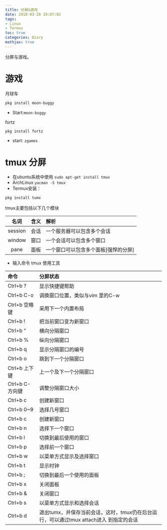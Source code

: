 ```yaml
---
title: 分屏&游戏
date: 2018-03-28 19:07:03
tags:
- Linux
- Termux
toc: true
categories: Diary
mathjax: true
---
```

分屏与游戏。
<!--more-->
# 游戏
月球车
```bash
pkg install moon-buggy
```
- Start:`moon-buggy`

fortz
```bash
pkg install fortz
```
- start: `zgames`

# tmux 分屏
- 在ubuntu系统中使用 `sudo apt-get install tmux` 
- ArchLinux `yacman -S tmux`
- Termux安装：
```bash
pkg install tumx
```
  
tmux主要包括以下几个模块

|名词|含义|解析|
|:----:|:----:|:----|
|session|会话|一个服务器可以包含多个会话|
|window	|窗口|一个会话可以包含多个窗口|
|pane	|面板|一个窗口可以包含多个面板[强悍的分屏]


- 输入命令 tmux 使用工具

|命令|分屏状态|
|:------|:------|
|Ctrl+b ? |显示快捷键帮助|
|Ctrl+b C-o |调换窗口位置，类似与vim 里的C-w|
|Ctrl+b 空格键 |采用下一个内置布局|
|Ctrl+b ! |把当前窗口变为新窗口|
|Ctrl+b “| 横向分隔窗口|
|Ctrl+b % |纵向分隔窗口|
|Ctrl+b q| 显示分隔窗口的编号|
|Ctrl+b o| 跳到下一个分隔窗口|
|Ctrl+b 上下键 |上一个及下一个分隔窗口|
|Ctrl+b C-方向键 |调整分隔窗口大小|
|Ctrl+b c |创建新窗口|
|Ctrl+b 0~9 |选择几号窗口|
|Ctrl+b c| 创建新窗口|
|Ctrl+b n |选择下一个窗口|
|Ctrl+b l |切换到最后使用的窗口|
|Ctrl+b p |选择前一个窗口|
|Ctrl+b w| 以菜单方式显示及选择窗口|
|Ctrl+b t |显示时钟|
|Ctrl+b ; |切换到最后一个使用的面板|
|Ctrl+b x| 关闭面板|
|Ctrl+b & |关闭窗口|
|Ctrl+b s |以菜单方式显示和选择会话
|Ctrl+b d |退出tumx，并保存当前会话，这时，tmux仍在后台运行，可以通过tmux attach进入 到指定的会话|
